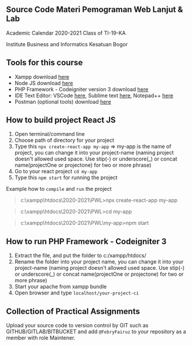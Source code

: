 ## Source Code Materi Pemograman Web Lanjut & Lab

Academic Calendar 2020-2021 
Class of TI-19-KA

Institute Business and Informatics Kesatuan Bogor

## Tools for this course

- Xampp download [here](https://www.apachefriends.org/download.html)
- Node JS download [here](https://nodejs.org/en/download/)
- PHP Framework - Codeigniter version 3 download [here](https://api.github.com/repos/bcit-ci/CodeIgniter/zipball/refs/tags/3.1.11)
- IDE Text Editor: VSCode [here](https://code.visualstudio.com/download), Sublime text [here](https://www.sublimetext.com/3), Notepad++ [here](https://notepad-plus-plus.org/downloads/)
- Postman (optional tools) download [here](https://www.postman.com/downloads/)

## How to build project React JS

1. Open terminal/command line
2. Choose path of directory for your project
3. Type this `npx create-react-app my-app` => my-app is the name of project, you can change it into your project-name (naming project doesn't allowed used space. Use stip(-) or underscore(_) or concat name(projectOne or projectone) for two or more phrase)
4. Go to your react project `cd my-app`
5. Type this `npm start` for running the project

Example how to `compile` and `run` the project

> c:\xampp\htdocs\2020-2021\PWL>npx create-react-app my-app

> c:\xampp\htdocs\2020-2021\PWL>cd my-app

> c:\xampp\htdocs\2020-2021\PWL\my-app>npm start

## How to run PHP Framework - Codeigniter 3

1. Extract the file, and put the folder to c:/xampp/htdocs/
2. Rename the folder into your project name, you can change it into your project-name (naming project doesn't allowed used space. Use stip(-) or underscore(_) or concat name(projectOne or projectone) for two or more phrase)
3. Start your apache from xampp bundle
4. Open browser and type `localhost/your-project-ci`

## Collection of Practical Assignments

Upload your source code to version control by GIT such as GITHUB/GITLAB/BITBUCKET and add `@FebryFairuz` to your repository as a member with role Maintener.
